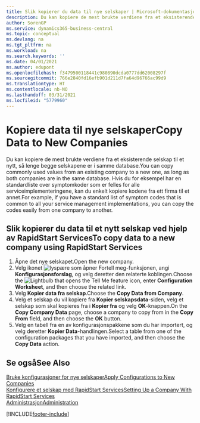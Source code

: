 ```yaml
---
title: Slik kopierer du data til nye selskaper | Microsoft-dokumentasjon
description: Du kan kopiere de mest brukte verdiene fra et eksisterende selskap til et nytt, så lenge begge selskapene er i samme database. Hvis du for eksempel har en standardliste over symptomkoder som er felles for alle serviceimplementeringene, kan du enkelt kopiere kodene fra ett firma til et annet.
author: SorenGP
ms.service: dynamics365-business-central
ms.topic: conceptual
ms.devlang: na
ms.tgt_pltfrm: na
ms.workload: na
ms.search.keywords: ''
ms.date: 04/01/2021
ms.author: edupont
ms.openlocfilehash: f3479500118441c980890dcda0777dd62008297f
ms.sourcegitcommit: 766e2840fd16efb901d211d7fa64d96766ac99d9
ms.translationtype: HT
ms.contentlocale: nb-NO
ms.lasthandoff: 03/31/2021
ms.locfileid: "5779960"
---
```

# <a name="copy-data-to-new-companies"></a><span data-ttu-id="75c90-104">Kopiere data til nye selskaper</span><span class="sxs-lookup"><span data-stu-id="75c90-104">Copy Data to New Companies</span></span>
<span data-ttu-id="75c90-105">Du kan kopiere de mest brukte verdiene fra et eksisterende selskap til et nytt, så lenge begge selskapene er i samme database.</span><span class="sxs-lookup"><span data-stu-id="75c90-105">You can copy commonly used values from an existing company to a new one, as long as both companies are in the same database.</span></span> <span data-ttu-id="75c90-106">Hvis du for eksempel har en standardliste over symptomkoder som er felles for alle serviceimplementeringene, kan du enkelt kopiere kodene fra ett firma til et annet.</span><span class="sxs-lookup"><span data-stu-id="75c90-106">For example, if you have a standard list of symptom codes that is common to all your service management implementations, you can copy the codes easily from one company to another.</span></span>  

## <a name="to-copy-data-to-a-new-company-using-rapidstart-services"></a><span data-ttu-id="75c90-107">Slik kopierer du data til et nytt selskap ved hjelp av RapidStart Services</span><span class="sxs-lookup"><span data-stu-id="75c90-107">To copy data to a new company using RapidStart Services</span></span>  
1. <span data-ttu-id="75c90-108">Åpne det nye selskapet.</span><span class="sxs-lookup"><span data-stu-id="75c90-108">Open the new company.</span></span>  
2. <span data-ttu-id="75c90-109">Velg ikonet ![lyspære som åpner Fortell meg-funksjonen](media/ui-search/search_small.png "Fortell hva du vil gjøre"), angi **Konfigurasjonsforslag**, og velg deretter den relaterte koblingen.</span><span class="sxs-lookup"><span data-stu-id="75c90-109">Choose the ![Lightbulb that opens the Tell Me feature](media/ui-search/search_small.png "Tell me what you want to do") icon, enter **Configuration Worksheet**, and then choose the related link.</span></span>  
3. <span data-ttu-id="75c90-110">Velg **Kopier data fra selskap**.</span><span class="sxs-lookup"><span data-stu-id="75c90-110">Choose the **Copy Data from Company**.</span></span>  
4. <span data-ttu-id="75c90-111">Velg et selskap du vil kopiere fra **Kopier selskapsdata**-siden, velg et selskap som skal kopieres fra i **Kopier fra** og velg **OK**-knappen.</span><span class="sxs-lookup"><span data-stu-id="75c90-111">On the **Copy Company Data** page, choose a company to copy from in the **Copy From** field, and then choose the **OK** button.</span></span>  
5. <span data-ttu-id="75c90-112">Velg en tabell fra en av konfigurasjonspakkene som du har importert, og velg deretter **Kopier Data**-handlingen.</span><span class="sxs-lookup"><span data-stu-id="75c90-112">Select a table from one of the configuration packages that you have imported, and then choose the **Copy Data** action.</span></span>

## <a name="see-also"></a><span data-ttu-id="75c90-113">Se også</span><span class="sxs-lookup"><span data-stu-id="75c90-113">See Also</span></span>
[<span data-ttu-id="75c90-114">Bruke konfigurasjoner for nye selskaper</span><span class="sxs-lookup"><span data-stu-id="75c90-114">Apply Configurations to New Companies</span></span>](admin-apply-configuration-to-new-companies.md)  
[<span data-ttu-id="75c90-115">Konfigurere et selskap med RapidStart Services</span><span class="sxs-lookup"><span data-stu-id="75c90-115">Setting Up a Company With RapidStart Services</span></span>](admin-set-up-a-company-with-rapidstart.md)  
[<span data-ttu-id="75c90-116">Administrasjon</span><span class="sxs-lookup"><span data-stu-id="75c90-116">Administration</span></span>](admin-setup-and-administration.md)


[!INCLUDE[footer-include](includes/footer-banner.md)]